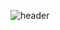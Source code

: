![header](https://capsule-render.vercel.app/api?type=waving&color=auto&height=300&section=header&text=YeongJu's%20github&fontSize=90&animation=fadeIn&fontAlignY=38&desc=&descAlignY=51&descAlign=62)
<!--
**cyj083386/cyj083386** is a ✨ _special_ ✨ repository because its `README.md` (this file) appears on your GitHub profile.

Here are some ideas to get you started:

- 🔭 I’m currently working on ...
- 🌱 I’m currently learning ...
- 👯 I’m looking to collaborate on ...
- 🤔 I’m looking for help with ...
- 💬 Ask me about ...
- 📫 How to reach me: ...
- 😄 Pronouns: ...
- ⚡ Fun fact: ...
-->
